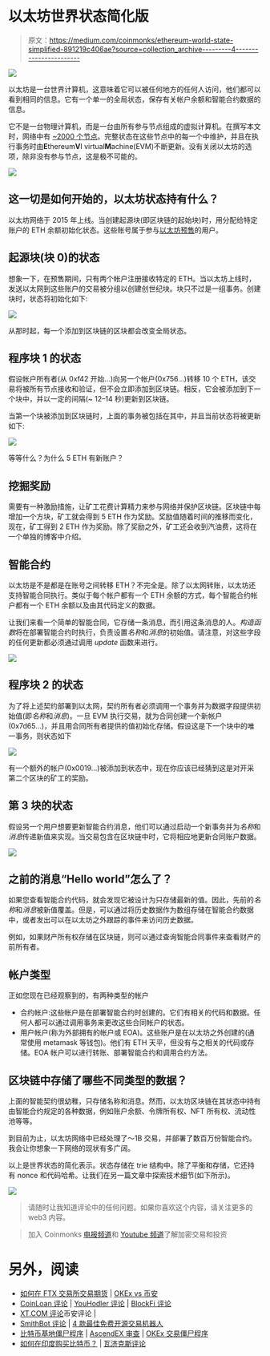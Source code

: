 # 以太坊世界状态简化版

> 原文：<https://medium.com/coinmonks/ethereum-world-state-simplified-891219c406ae?source=collection_archive---------4----------------------->

![](img/a49099ae58702f66417597cf47c7862a.png)

以太坊是一台世界计算机，这意味着它可以被任何地方的任何人访问，他们都可以看到相同的信息。它有一个单一的全局状态，保存有关帐户余额和智能合约数据的信息。

它不是一台物理计算机，而是一台由所有参与节点组成的虚拟计算机。在撰写本文时，网络中有 [~2000 个节点](https://etherscan.io/nodetracker)。完整状态在这些节点中的每一个中维护，并且在执行事务时由**E**thereum**V**I virtual**M**achine(EVM)不断更新。没有关闭以太坊的选项，除非没有参与节点，这是极不可能的。

![](img/ff615eec2ed2413ff7cb217355af0b55.png)

## **这一切是如何开始的，以太坊状态持有什么？**

以太坊网络于 2015 年上线。当创建起源块(即区块链的起始块)时，用分配给特定账户的 ETH 余额初始化状态。这些账号属于参与[以太坊预售](https://www.coindesk.com/markets/2020/07/11/sale-of-the-century-the-inside-story-of-ethereums-2014-premine/)的用户。

## **起源块(块 0)的状态**

想象一下，在预售期间，只有两个帐户注册接收特定的 ETH。当以太坊上线时，发送以太网到这些账户的交易被分组以创建创世纪块。块只不过是一组事务。创建块时，状态将初始化如下:

![](img/8563f696378462f78309d9f6963f5a44.png)

从那时起，每一个添加到区块链的区块都会改变全局状态。

## **程序块 1 的状态**

假设帐户所有者(从 0xf42 开始…)向另一个帐户(0x756…)转移 10 个 ETH，该交易将被所有节点接收和验证，但不会立即添加到区块链。相反，它会被添加到下一个块中，并以一定的间隔(~ 12–14 秒)更新到区块链。

当第一个块被添加到区块链时，上面的事务被包括在其中，并且当前状态将被更新如下:

![](img/ad218d4db248a9f8e4d2de5e2bf63642.png)

等等什么？为什么 5 ETH 有新账户？

## **挖掘奖励**

需要有一种激励措施，让矿工花费计算精力来参与网络并保护区块链。区块链中每增加一个方块，矿工就会得到 5 ETH 作为奖励。奖励值随着时间的推移而变化，现在，矿工得到 2 ETH 作为奖励。除了奖励之外，矿工还会收到汽油费，这将在一个单独的博客中介绍。

## **智能合约**

以太坊是不是都是在账号之间转移 ETH？不完全是。除了以太网转账，以太坊还支持智能合同执行。类似于每个帐户都有一个 ETH 余额的方式，每个智能合约帐户都有一个 ETH 余额以及由其代码定义的数据。

让我们来看一个简单的智能合同，它存储一条消息，而引用这条消息的人。*构造函数*将在部署智能合约时执行，负责设置*名称*和*消息*的初始值。请注意，对这些字段的任何更新都必须通过调用 *update* 函数来进行。

![](img/eb4d073156f2b2f6ec85933583af985e.png)

## **程序块 2 的状态**

为了将上述契约部署到以太网，契约所有者必须调用一个事务并为数据字段提供初始值(即*名称*和*消息*)。一旦 EVM 执行交易，就为合同创建一个新帐户(0x7d65…)，并且用合同所有者提供的值初始化存储。假设这是下一个块中的唯一事务，则状态如下

![](img/983fe7683a1e190a55f1917ed37ea033.png)

有一个额外的帐户(0x0019…)被添加到状态中，现在你应该已经猜到这是对开采第二个区块的矿工的奖励。

## **第 3 块的状态**

假设另一个用户想要更新智能合约消息，他们可以通过启动一个新事务并为*名称*和*消息*传递新值来实现。当交易包含在区块链中时，它将相应地更新合同账户数据。

![](img/416f4dc0b8ae15b90fa996b87f018371.png)

## 之前的消息“Hello world”怎么了？

如果您查看智能合约代码，就会发现它被设计为只存储最新的值。因此，先前的*名称*和*消息*被新值覆盖。但是，可以通过将历史数据作为数组存储在智能合约数据中，或者发出可以在以太坊之外跟踪的事件来访问历史数据。

例如，如果财产所有权存储在区块链，则可以通过查询智能合同事件来查看财产的前所有者。

## 帐户类型

正如您现在已经观察到的，有两种类型的帐户

*   合约帐户:这些帐户是在部署智能合约时创建的。它们有相关的代码和数据。任何人都可以通过调用事务来更改这些合同帐户的状态。
*   用户帐户(称为外部拥有的帐户或 EOA)。这些账户是在以太坊之外创建的(通常使用 metamask 等钱包)。他们有 ETH 天平，但没有与之相关的代码或存储。EOA 帐户可以进行转账、部署智能合约和调用合约方法。

## 区块链中存储了哪些不同类型的数据？

上面的智能契约很幼稚，只存储名称和消息。然而，以太坊区块链在其状态中持有由智能合约规定的各种数据，例如账户余额、令牌所有权、NFT 所有权、流动性池等等。

到目前为止，以太坊网络中已经处理了～1B 交易，并部署了数百万份智能合约。我会让你想象一下网络的现状有多广阔。

以上是世界状态的简化表示。状态存储在 trie 结构中。除了平衡和存储，它还持有 nonce 和代码哈希。让我们在另一篇文章中探索技术细节(如下所示)。

![](img/9c4596aeee3de3cd04b6f2bd076aa812.png)

> 请随时让我知道评论中的任何问题。如果你喜欢这个内容，请关注更多的 web3 内容。

> 加入 Coinmonks [电报频道](https://t.me/coincodecap)和 [Youtube 频道](https://www.youtube.com/c/coinmonks/videos)了解加密交易和投资

# 另外，阅读

*   [如何在 FTX 交易所交易期货](https://coincodecap.com/ftx-futures-trading) | [OKEx vs 币安](https://coincodecap.com/okex-vs-binance)
*   [CoinLoan 评论](https://coincodecap.com/coinloan-review) | [YouHodler 评论](/coinmonks/youhodler-4-easy-ways-to-make-money-98969b9689f2) | [BlockFi 评论](https://coincodecap.com/blockfi-review)
*   [XT.COM 评论](https://coincodecap.com/profittradingapp-for-binance)币安评论 |
*   [SmithBot 评论](https://coincodecap.com/smithbot-review) | [4 款最佳免费开源交易机器人](https://coincodecap.com/free-open-source-trading-bots)
*   [比特币基地僵尸程序](/coinmonks/coinbase-bots-ac6359e897f3) | [AscendEX 审查](/coinmonks/ascendex-review-53e829cf75fa) | [OKEx 交易僵尸程序](/coinmonks/okex-trading-bots-234920f61e60)
*   [如何在印度购买比特币？](/coinmonks/buy-bitcoin-in-india-feb50ddfef94) | [瓦济克斯评论](/coinmonks/wazirx-review-5c811b074f5b)